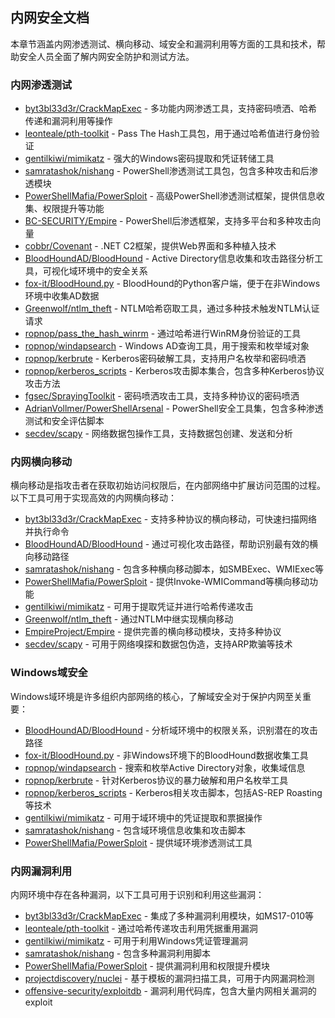 ## 内网安全文档

本章节涵盖内网渗透测试、横向移动、域安全和漏洞利用等方面的工具和技术，帮助安全人员全面了解内网安全防护和测试方法。

### 内网渗透测试

- [byt3bl33d3r/CrackMapExec](https://github.com/byt3bl33d3r/CrackMapExec) - 多功能内网渗透工具，支持密码喷洒、哈希传递和漏洞利用等操作
- [leonteale/pth-toolkit](https://github.com/leonteale/pth-toolkit) - Pass The Hash工具包，用于通过哈希值进行身份验证
- [gentilkiwi/mimikatz](https://github.com/gentilkiwi/mimikatz) - 强大的Windows密码提取和凭证转储工具
- [samratashok/nishang](https://github.com/samratashok/nishang) - PowerShell渗透测试工具包，包含多种攻击和后渗透模块
- [PowerShellMafia/PowerSploit](https://github.com/PowerShellMafia/PowerSploit) - 高级PowerShell渗透测试框架，提供信息收集、权限提升等功能
- [BC-SECURITY/Empire](https://github.com/BC-SECURITY/Empire) - PowerShell后渗透框架，支持多平台和多种攻击向量
- [cobbr/Covenant](https://github.com/cobbr/Covenant) - .NET C2框架，提供Web界面和多种植入技术
- [BloodHoundAD/BloodHound](https://github.com/BloodHoundAD/BloodHound) - Active Directory信息收集和攻击路径分析工具，可视化域环境中的安全关系
- [fox-it/BloodHound.py](https://github.com/fox-it/BloodHound.py) - BloodHound的Python客户端，便于在非Windows环境中收集AD数据
- [Greenwolf/ntlm_theft](https://github.com/Greenwolf/ntlm_theft) - NTLM哈希窃取工具，通过多种技术触发NTLM认证请求
- [ropnop/pass_the_hash_winrm](https://github.com/ropnop/pass_the_hash_winrm) - 通过哈希进行WinRM身份验证的工具
- [ropnop/windapsearch](https://github.com/ropnop/windapsearch) - Windows AD查询工具，用于搜索和枚举域对象
- [ropnop/kerbrute](https://github.com/ropnop/kerbrute) - Kerberos密码破解工具，支持用户名枚举和密码喷洒
- [ropnop/kerberos_scripts](https://github.com/ropnop/kerberos_scripts) - Kerberos攻击脚本集合，包含多种Kerberos协议攻击方法
- [fgsec/SprayingToolkit](https://github.com/fgsec/SprayingToolkit) - 密码喷洒攻击工具，支持多种协议的密码喷洒
- [AdrianVollmer/PowerShellArsenal](https://github.com/AdrianVollmer/PowerShellArsenal) - PowerShell安全工具集，包含多种渗透测试和安全评估脚本
- [secdev/scapy](https://github.com/secdev/scapy) - 网络数据包操作工具，支持数据包创建、发送和分析

### 内网横向移动

横向移动是指攻击者在获取初始访问权限后，在内部网络中扩展访问范围的过程。以下工具可用于实现高效的内网横向移动：

- [byt3bl33d3r/CrackMapExec](https://github.com/byt3bl33d3r/CrackMapExec) - 支持多种协议的横向移动，可快速扫描网络并执行命令
- [BloodHoundAD/BloodHound](https://github.com/BloodHoundAD/BloodHound) - 通过可视化攻击路径，帮助识别最有效的横向移动路径
- [samratashok/nishang](https://github.com/samratashok/nishang) - 包含多种横向移动脚本，如SMBExec、WMIExec等
- [PowerShellMafia/PowerSploit](https://github.com/PowerShellMafia/PowerSploit) - 提供Invoke-WMICommand等横向移动功能
- [gentilkiwi/mimikatz](https://github.com/gentilkiwi/mimikatz) - 可用于提取凭证并进行哈希传递攻击
- [Greenwolf/ntlm_theft](https://github.com/Greenwolf/ntlm_theft) - 通过NTLM中继实现横向移动
- [EmpireProject/Empire](https://github.com/EmpireProject/Empire) - 提供完善的横向移动模块，支持多种协议
- [secdev/scapy](https://github.com/secdev/scapy) - 可用于网络嗅探和数据包伪造，支持ARP欺骗等技术

### Windows域安全

Windows域环境是许多组织内部网络的核心，了解域安全对于保护内网至关重要：

- [BloodHoundAD/BloodHound](https://github.com/BloodHoundAD/BloodHound) - 分析域环境中的权限关系，识别潜在的攻击路径
- [fox-it/BloodHound.py](https://github.com/fox-it/BloodHound.py) - 非Windows环境下的BloodHound数据收集工具
- [ropnop/windapsearch](https://github.com/ropnop/windapsearch) - 搜索和枚举Active Directory对象，收集域信息
- [ropnop/kerbrute](https://github.com/ropnop/kerbrute) - 针对Kerberos协议的暴力破解和用户名枚举工具
- [ropnop/kerberos_scripts](https://github.com/ropnop/kerberos_scripts) - Kerberos相关攻击脚本，包括AS-REP Roasting等技术
- [gentilkiwi/mimikatz](https://github.com/gentilkiwi/mimikatz) - 可用于域环境中的凭证提取和票据操作
- [samratashok/nishang](https://github.com/samratashok/nishang) - 包含域环境信息收集和攻击脚本
- [PowerShellMafia/PowerSploit](https://github.com/PowerShellMafia/PowerSploit) - 提供域环境渗透测试工具

### 内网漏洞利用

内网环境中存在各种漏洞，以下工具可用于识别和利用这些漏洞：

- [byt3bl33d3r/CrackMapExec](https://github.com/byt3bl33d3r/CrackMapExec) - 集成了多种漏洞利用模块，如MS17-010等
- [leonteale/pth-toolkit](https://github.com/leonteale/pth-toolkit) - 通过哈希传递攻击利用凭据重用漏洞
- [gentilkiwi/mimikatz](https://github.com/gentilkiwi/mimikatz) - 可用于利用Windows凭证管理漏洞
- [samratashok/nishang](https://github.com/samratashok/nishang) - 包含多种漏洞利用脚本
- [PowerShellMafia/PowerSploit](https://github.com/PowerShellMafia/PowerSploit) - 提供漏洞利用和权限提升模块
- [projectdiscovery/nuclei](https://github.com/projectdiscovery/nuclei) - 基于模板的漏洞扫描工具，可用于内网漏洞检测
- [offensive-security/exploitdb](https://github.com/offensive-security/exploitdb) - 漏洞利用代码库，包含大量内网相关漏洞的exploit